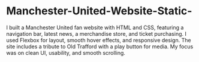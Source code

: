 # Manchester-United-Website-Static-
I built a Manchester United fan website with HTML and CSS, featuring a navigation bar, latest news, a merchandise store, and ticket purchasing. I used Flexbox for layout, smooth hover effects, and responsive design. The site includes a tribute to Old Trafford with a play button for media. My focus was on clean UI, usability, and smooth scrolling.
